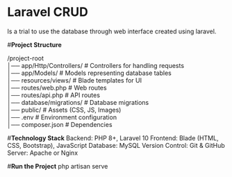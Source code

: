# **Laravel CRUD**
Is a trial to use the database through web interface 
created using laravel.

#**Project Structure**

/project-root  
│── app/Http/Controllers/     # Controllers for handling requests  
│── app/Models/               # Models representing database tables  
│── resources/views/          # Blade templates for UI  
│── routes/web.php            # Web routes  
│── routes/api.php            # API routes  
│── database/migrations/      # Database migrations  
│── public/                   # Assets (CSS, JS, Images)  
│── .env                      # Environment configuration  
│── composer.json             # Dependencies  

#**Technology Stack**
Backend: PHP 8+, Laravel 10
Frontend: Blade (HTML, CSS, Bootstrap), JavaScript
Database: MySQL
Version Control: Git & GitHub
Server: Apache or Nginx

#**Run the Project**
php artisan serve
